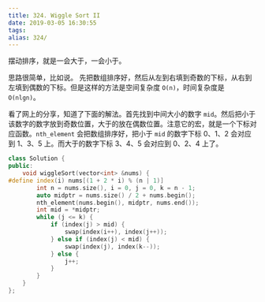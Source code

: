 ```yaml
---
title: 324. Wiggle Sort II
date: 2019-03-05 16:30:55
tags:
alias: 324/
---
```


摆动排序，就是一会大于，一会小于。

<!--more-->

思路很简单，比如说。
先把数组排序好，然后从左到右填到奇数的下标，从右到左填到偶数的下标。但是这样的方法是空间复杂度 `O(n)`，时间复杂度是 `O(nlgn)`。

看了网上的分享，知道了下面的解法。首先找到中间大小的数字 `mid`。然后把小于该数字的数字放到奇数位置，大于的放在偶数位置。注意它的宏，就是一个下标对应函数。`nth_element` 会把数组排序好，把小于 `mid` 的数字下标 0、1、2 会对应到 1、3、5 上。而大于的数字下标 3、4、5 会对应到 0、2、4 上了。

```cpp
class Solution {
public:
    void wiggleSort(vector<int> &nums) {
#define index(i) nums[(1 + 2 * i) % (n | 1)]
        int n = nums.size(), i = 0, j = 0, k = n - 1;
        auto midptr = nums.size() / 2 + nums.begin();
        nth_element(nums.begin(), midptr, nums.end());
        int mid = *midptr;
        while (j <= k) {
            if (index(j) > mid) {
                swap(index(i++), index(j++));
            } else if (index(j) < mid) {
                swap(index(j), index(k--));
            } else {
                j++;
            }
        }
    }
};
```
